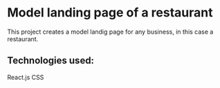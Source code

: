# Model landing page of a restaurant

This project creates a model landig page for any business, in this case a restaurant.

## Technologies used:

React.js
CSS
